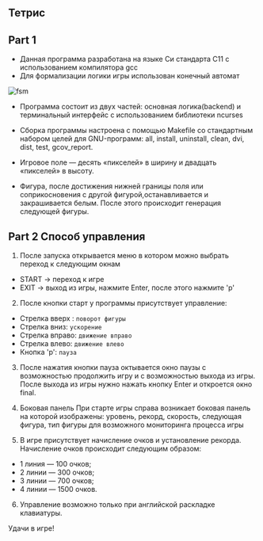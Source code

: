 ## Тетрис
## Part 1
- Данная программа разработана на языке Си стандарта С11 с использованием компилятора gcc
- Для формализации логики игры использован конечный автомат

![fsm](fsm_graph.png)

- Программа состоит из двух частей: основная логика(backend) и терминальный интерфейс с использованием библиотеки ncurses
- Сборка программы настроена с помощью Makefile со стандартным набором целей для GNU-программ: all, install, uninstall, clean, dvi, dist, test, gcov_report.

- Игровое поле — десять «пикселей» в ширину и двадцать «пикселей» в высоту.

- Фигура, после достижения нижней границы поля или соприкосновения с другой фигурой,останавливается и закрашивается белым. После этого происходит генерация следующей фигуры.

## Part 2 Способ управления 

1. После запуска открывается меню в котором можно выбрать переход к следующим окнам
- START -> переход к игре
- EXIT  -> выход из игры, нажмите Enter, после этого нажмите 'p'

2. После кнопки старт у программы присутствует управление:

- Стрелка вверх : `поворот фигуры`
- Стрелка вниз: `ускорение`
- Стрелка вправо: `движение вправо`
- Стрелка влево: `движение влево`
- Кнопка 'p':  `пауза`

3. После нажатия кнопки пауза октывается окно паузы с возможностью продолжить игру и с возможностью выхода из игры. После выхода из игры нужно нажать кнопку Enter и откроется окно final.

4. Боковая панель
При старте игры справа возникает боковая панель на которой изображены: уровень, рекорд, скорость, следующая фигура, тип фигуры для возможного мониторинга процесса игры 

5. В игре присутствует начисление очков и установление рекорда.
Начисление очков происходит следующим образом:

- 1 линия — 100 очков;
- 2 линии — 300 очков;
- 3 линии — 700 очков;
- 4 линии — 1500 очков.

6. Управление возможно только при английской раскладке клавиатуры.

Удачи в игре!
